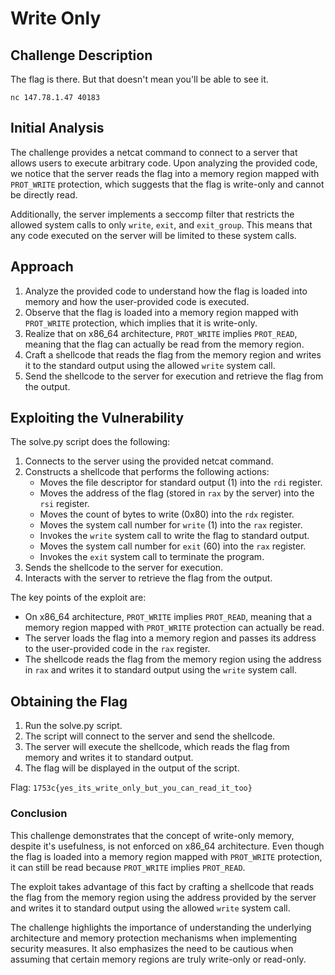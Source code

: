 # Write Only

## Challenge Description
The flag is there. But that doesn't mean you'll be able to see it.

`nc 147.78.1.47 40183`

## Initial Analysis
The challenge provides a netcat command to connect to a server that allows users to execute arbitrary code. Upon analyzing the provided code, we notice that the server reads the flag into a memory region mapped with `PROT_WRITE` protection, which suggests that the flag is write-only and cannot be directly read.

Additionally, the server implements a seccomp filter that restricts the allowed system calls to only `write`, `exit`, and `exit_group`. This means that any code executed on the server will be limited to these system calls.

## Approach
1. Analyze the provided code to understand how the flag is loaded into memory and how the user-provided code is executed.
2. Observe that the flag is loaded into a memory region mapped with `PROT_WRITE` protection, which implies that it is write-only.
3. Realize that on x86_64 architecture, `PROT_WRITE` implies `PROT_READ`, meaning that the flag can actually be read from the memory region.
4. Craft a shellcode that reads the flag from the memory region and writes it to the standard output using the allowed `write` system call.
5. Send the shellcode to the server for execution and retrieve the flag from the output.

## Exploiting the Vulnerability
The solve.py script does the following:
1. Connects to the server using the provided netcat command.
2. Constructs a shellcode that performs the following actions:
   - Moves the file descriptor for standard output (1) into the `rdi` register.
   - Moves the address of the flag (stored in `rax` by the server) into the `rsi` register.
   - Moves the count of bytes to write (0x80) into the `rdx` register.
   - Moves the system call number for `write` (1) into the `rax` register.
   - Invokes the `write` system call to write the flag to standard output.
   - Moves the system call number for `exit` (60) into the `rax` register.
   - Invokes the `exit` system call to terminate the program.
3. Sends the shellcode to the server for execution.
4. Interacts with the server to retrieve the flag from the output.

The key points of the exploit are:
- On x86_64 architecture, `PROT_WRITE` implies `PROT_READ`, meaning that a memory region mapped with `PROT_WRITE` protection can actually be read.
- The server loads the flag into a memory region and passes its address to the user-provided code in the `rax` register.
- The shellcode reads the flag from the memory region using the address in `rax` and writes it to standard output using the `write` system call.

## Obtaining the Flag
1. Run the solve.py script.
2. The script will connect to the server and send the shellcode.
3. The server will execute the shellcode, which reads the flag from memory and writes it to standard output.
4. The flag will be displayed in the output of the script.

Flag: `1753c{yes_its_write_only_but_you_can_read_it_too}`

### Conclusion
This challenge demonstrates that the concept of write-only memory, despite it's usefulness, is not enforced on x86_64 architecture. Even though the flag is loaded into a memory region mapped with `PROT_WRITE` protection, it can still be read because `PROT_WRITE` implies `PROT_READ`.

The exploit takes advantage of this fact by crafting a shellcode that reads the flag from the memory region using the address provided by the server and writes it to standard output using the allowed `write` system call.

The challenge highlights the importance of understanding the underlying architecture and memory protection mechanisms when implementing security measures. It also emphasizes the need to be cautious when assuming that certain memory regions are truly write-only or read-only.
